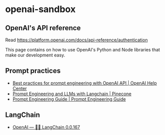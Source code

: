 # openai-sandbox

## OpenAI's API reference

Read https://platform.openai.com/docs/api-reference/authentication

This page contains on how to use OpenAI's Python and Node libraries that make our development easy.

## Prompt practices

- [Best practices for prompt engineering with OpenAI API | OpenAI Help Center](https://help.openai.com/en/articles/6654000-best-practices-for-prompt-engineering-with-openai-api)
- [Prompt Engineering and LLMs with Langchain | Pinecone](https://www.pinecone.io/learn/langchain-prompt-templates/#prompt-templates)
- [Prompt Engineering Guide | Prompt Engineering Guide<!-- --> ](https://www.promptingguide.ai/)

## LangChain 

- [OpenAI — 🦜🔗 LangChain 0.0.167](https://python.langchain.com/en/latest/modules/models/llms/integrations/openai.html)


